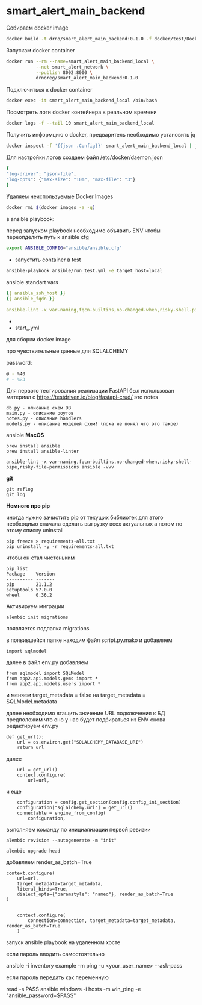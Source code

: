 # smart_alert_main_backend

Собираем docker image

```bash
docker build -t drno/smart_alert_main_backend:0.1.0 -f docker/test/Dockerfile ./
```

Запускам docker container

```bash
docker run --rm --name=smart_alert_main_backend_local \
           --net smart_alert_network \
           --publish 8002:8000 \
           drnoreg/smart_alert_main_backend:0.1.0
```

Подключиться к docker container

```bash
docker exec -it smart_alert_main_backend_local /bin/bash
```


Посмотреть логи docker контейнера в реальном времени
```bash
docker logs -f --tail 10 smart_alert_main_backend_local
```

Получить информцию о docker, предваритель необходимо установить jq
```bash
docker inspect -f '{{json .Config}}' smart_alert_main_backend_local | jq '.Env'
```

Для настройки логов создаем файл
/etc/docker/daemon.json
```bash
{
"log-driver": "json-file",
"log-opts": {"max-size": "10m", "max-file": "3"}
}
```

Удаляем неиспользуемые Docker Images

```bash
docker rmi $(docker images -a -q)
```

в ansible playbook:

перед запуском playbook необходимо объявить ENV чтобы переопделить путь к ansible cfg

```bash
export ANSIBLE_CONFIG="ansible/ansible.cfg"
```

- запустить container в test
```bash
ansible-playbook ansible/run_test.yml -e target_host=local
```

ansible standart vars

```yaml
{{ ansible_ssh_host }}
{{ ansible_fqdn }}
```
```yaml
ansible-lint -x var-naming,fqcn-builtins,no-changed-when,risky-shell-pipe,risky-file-permissions -vvv
```

- 
- start_<ENV>.yml

для сборки docker image 

про чувствительные данные для SQLALCHEMY

password:
```bash
@ - %40
# - %23
```

Для первого тестирования реализации FastAPI был использован материал с 
https://testdriven.io/blog/fastapi-crud/
это notes
```
db.py - описание схем DB
main.py - описание роутов
notes.py - описание handlers
models.py - описание моделей схем! (пока не понял что это такое)
```

ansible
**MacOS**
```
brew install ansible
brew install ansible-linter

ansible-lint -x var-naming,fqcn-builtins,no-changed-when,risky-shell-pipe,risky-file-permissions ansible -vvv
```

**git**
```
git reflog
git log
```

**Немного про pip**

иногда нужно зачистить pip от текущих библиотек
для этого необходимо сначала сделать выгрузку всех актуальных
а потом по этому списку uninstall
```
pip freeze > requirements-all.txt
pip uninstall -y -r requirements-all.txt
```
чтобы он стал чистеньким
```
pip list                                
Package    Version
---------- -------
pip        21.1.2
setuptools 57.0.0
wheel      0.36.2
```

Активируем миграции
```
alembic init migrations
```
появляется подпапка migrations

в появившейся папке находим файл script.py.mako и добавляем
```
import sqlmodel
```
далее в файл env.py добавляем
```
from sqlmodel import SQLModel
from app2.api.models.gems import *
from app2.api.models.users import *
```
и меняем
target_metadata = false
на
target_metadata = SQLModel.metadata

далее необходимо втащить значение URL подключения к БД
предположим что оно у нас будет подбираться из ENV
снова редактируем env.py
```
def get_url():
    url = os.environ.get("SQLALCHEMY_DATABASE_URI")
    return url
```
далее
```
    url = get_url()
    context.configure(
        url=url,
```
и еще
```
    configuration = config.get_section(config.config_ini_section)
    configuration["sqlalchemy.url"] = get_url()
    connectable = engine_from_config(
        configuration,
```
выполняем команду по инициализации первой ревизии
```
alembic revision --autogenerate -m "init"

alembic upgrade head
```

добавляем render_as_batch=True

    context.configure(
        url=url,
        target_metadata=target_metadata,
        literal_binds=True,
        dialect_opts={"paramstyle": "named"}, render_as_batch=True
    )


        context.configure(
            connection=connection, target_metadata=target_metadata, render_as_batch=True
        )


запуск ansible playbook на удаленном хосте

если пароль вводить самостоятельно

ansible -i inventory example -m ping -u <your_user_name> --ask-pass

если пароль передать как переменную

read -s PASS
ansible windows -i hosts -m win_ping -e "ansible_password=$PASS"